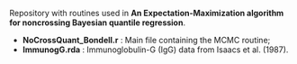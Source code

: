 Repository with routines used in **An Expectation-Maximization algorithm for noncrossing Bayesian quantile regression**.  

- **NoCrossQuant_Bondell.r** : Main file containing the MCMC routine; 
- **ImmunogG.rda** : Immunoglobulin-G (IgG) data from Isaacs et al. (1987).
